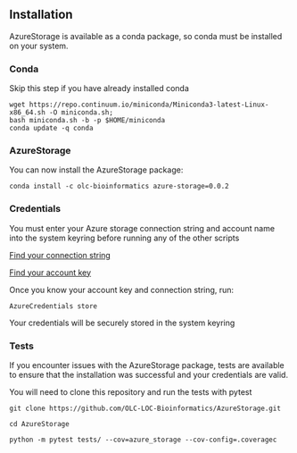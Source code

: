 ## Installation

AzureStorage is available as a conda package, so conda must be installed on your system.

### Conda

Skip this step if you have already installed conda

```
wget https://repo.continuum.io/miniconda/Miniconda3-latest-Linux-x86_64.sh -O miniconda.sh;
bash miniconda.sh -b -p $HOME/miniconda
conda update -q conda
```

### AzureStorage

You can now install the AzureStorage package:

`conda install -c olc-bioinformatics azure-storage=0.0.2`

### Credentials 

You must enter your Azure storage connection string and account name into the system keyring before running any of the other scripts

[Find your connection string](https://docs.microsoft.com/en-us/azure/storage/common/storage-configure-connection-string#:~:text=You%20can%20find%20your%20storage,primary%20and%20secondary%20access%20keys.)

[Find your account key](https://www.zenko.io/blog/how-to-find-keys-and-account-info-for-aws-azure-and-google/#:~:text=Azure%20Account%20Name%C2%A0%3D%20the%20name%20of%20your%20Azure%20storage%20account%20located%20on%20the%20top%20of%20the%20Azure%20Portal%20(screenshot%20below%20%E2%80%93%20%E2%80%9Cscalitydemo%E2%80%9D%20is%20Azure%20Account%20Name).)

Once you know your account key and connection string, run:

`AzureCredentials store`

Your credentials will be securely stored in the system keyring

### Tests

If you encounter issues with the AzureStorage package, tests are available to ensure that the installation was successful and your credentials are valid.

You will need to clone this repository and run the tests with pytest


`git clone https://github.com/OLC-LOC-Bioinformatics/AzureStorage.git`

`cd AzureStorage`

`python -m pytest tests/ --cov=azure_storage --cov-config=.coveragec`



